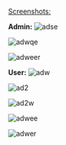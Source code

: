 [Screenshots:](url)

**Admin:**
![adse](https://github.com/Amiruzzaman-anan/Ecom/assets/68743925/e9a6aaee-3c62-4036-909b-475806971f70)

![adwqe](https://github.com/Amiruzzaman-anan/Ecom/assets/68743925/3556e197-9753-4406-a093-e86d91c5038b)

![adweer](https://github.com/Amiruzzaman-anan/Ecom/assets/68743925/3039ac6d-908e-41b2-9c08-3ddb0309eb7c)

**User:**
![adw](https://github.com/Amiruzzaman-anan/Ecom/assets/68743925/c78614a7-55b1-4b00-b504-e62987ccd9ba)

![ad2](https://github.com/Amiruzzaman-anan/Ecom/assets/68743925/992c67b7-879b-44a5-9bef-afdd534b392f)

![ad2w](https://github.com/Amiruzzaman-anan/Ecom/assets/68743925/4fe23bb5-334b-4553-88e5-e9e1e83eb63e)

![adwee](https://github.com/Amiruzzaman-anan/Ecom/assets/68743925/3a36be13-1051-4bd9-8057-047cd07634fe)

![adwer](https://github.com/Amiruzzaman-anan/Ecom/assets/68743925/55cceaa0-d26f-4685-a87b-69236c17892e)
